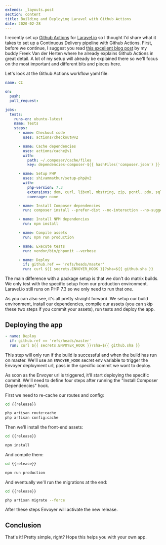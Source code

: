 ```yaml
---
extends: _layouts.post
section: content
title: Building and Deploying Laravel with Github Actions
date: 2020-02-28
---
```

I recently set up [Github Actions](https://github.com/features/actions) for [Laravel.io](https://laravel.io) so I thought I'd share what it takes to set up a Continuous Delivery pipeline with Github Actions. First, before we continue, I suggest you read [this excellent blog post](https://freek.dev/1546-using-github-actions-to-run-the-tests-of-laravel-projects-and-packages) by my buddy Freek Van der Herten where he already explains Github Actions in great detail. A lot of my setup will already be explained there so we'll focus on the most important and different bits and pieces here.

Let's look at the Github Actions workflow yaml file:

```yaml
name: CI

on:
  push:
  pull_request:

jobs:
  tests:
    runs-on: ubuntu-latest
    name: Tests
    steps:
      - name: Checkout code
        uses: actions/checkout@v2

      - name: Cache dependencies
        uses: actions/cache@v1
        with:
          path: ~/.composer/cache/files
          key: dependencies-composer-${{ hashFiles('composer.json') }}

      - name: Setup PHP
        uses: shivammathur/setup-php@v2
        with:
          php-version: 7.3
          extensions: dom, curl, libxml, mbstring, zip, pcntl, pdo, sqlite, pdo_sqlite
          coverage: none

      - name: Install Composer dependencies
        run: composer install --prefer-dist --no-interaction --no-suggest

      - name: Install NPM dependencies
        run: npm install

      - name: Compile assets
        run: npm run production

      - name: Execute tests
        run: vendor/bin/phpunit --verbose

      - name: Deploy
        if: github.ref == 'refs/heads/master'
        run: curl ${{ secrets.ENVOYER_HOOK }}?sha=${{ github.sha }}
``` 

The main difference with a package setup is that we don't do matrix builds. We only test with the specific setup from our production environment. Laravel.io still runs on PHP 7.3 so we only need to run that one.

As you can also see, it's all pretty straight forward. We setup our build environment, install our dependencies, compile our assets (you can skip these two steps if you commit your assets), run tests and deploy the app.

## Deploying the app

```yaml
- name: Deploy
  if: github.ref == 'refs/heads/master'
  run: curl ${{ secrets.ENVOYER_HOOK }}?sha=${{ github.sha }}
```

This step will only run if the build is successful and when the build has run on master. We'll use an `ENVOYER_HOOK` secret env variable to trigger the Envoyer deployment url, pass in the specific commit we want to deploy. 

As soon as the Envoyer url is triggered, it'll start deploying the specific commit. We'll need to define four steps after running the "Install Composer Dependencies" hook.

First we need to re-cache our routes and config:

```bash
cd {{release}}

php artisan route:cache
php artisan config:cache
```

Then we'll install the front-end assets:

```bash
cd {{release}}

npm install
```

And compile them:

```bash
cd {{release}}

npm run production
```

And eventually we'll run the migrations at the end:

```bash
cd {{release}}

php artisan migrate --force
```

After these steps Envoyer will activate the new release.

## Conclusion

That's it! Pretty simple, right? Hope this helps you with your own app.
